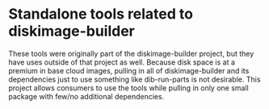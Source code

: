 Standalone tools related to diskimage-builder
=============================================

These tools were originally part of the diskimage-builder project, but they have
uses outside of that project as well.  Because disk space is at a premium in
base cloud images, pulling in all of diskimage-builder and its dependencies just to
use something like dib-run-parts is not desirable.  This project allows consumers
to use the tools while pulling in only one small package with few/no additional
dependencies.
